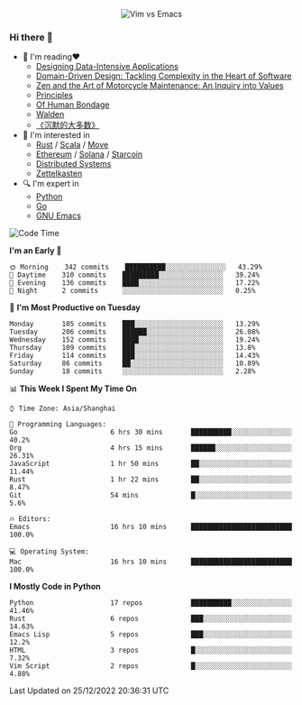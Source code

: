 <p align="center">
    <img src="https://gist.githubusercontent.com/coldnight/e696baffb094e71c96cb302118878eae/raw/40ea5053a6f66cc65f90f437e4173497da225958/banner.gif" alt="Vim vs Emacs" />
</p>

### Hi there 👋

- 📖 I'm reading❤️
    + [Designing Data-Intensive Applications](https://www.oreilly.com/library/view/designing-data-intensive-applications/9781491903063/)
    + [Domain-Driven Design: Tackling Complexity in the Heart of Software](https://www.dddcommunity.org/book/evans_2003/)
    + [Zen and the Art of Motorcycle Maintenance: An Inquiry into Values](https://en.wikipedia.org/wiki/Zen_and_the_Art_of_Motorcycle_Maintenance)
    + [Principles](https://www.principles.com/)
    + [Of Human Bondage](https://en.wikipedia.org/wiki/Of_Human_Bondage)
    + [Walden](https://en.wikipedia.org/wiki/Walden)
    + [《沉默的大多数》](https://en.wikipedia.org/wiki/Silent_majority)
- 🌱 I'm interested in
    + [Rust](https://www.rust-lang.org/) / [Scala](https://www.scala-lang.org/) / [Move](https://github.com/move-language/move/)
    + [Ethereum](https://ethereum.org/en/) / [Solana](https://solana.com/) / [Starcoin](https://github.com/starcoinorg/starcoin)
	+ [Distributed Systems](https://www.linuxzen.com/notes/topics/20200320174417_%E5%88%86%E5%B8%83%E5%BC%8F/)
	+ [Zettelkasten](https://www.linuxzen.com/notes/notes/20220120080920-slip_box/)
- 🔍 I'm expert in
    + [Python](https://www.python.org/)
    + [Go](https://go.dev/)
    + [GNU Emacs](https://www.gnu.org/software/emacs/)

<!--START_SECTION:waka-->
![Code Time](http://img.shields.io/badge/Code%20Time-1%2C825%20hrs%2054%20mins-blue)

**I'm an Early 🐤** 

```text
🌞 Morning    342 commits    ██████████░░░░░░░░░░░░░░░   43.29% 
🌆 Daytime    310 commits    █████████░░░░░░░░░░░░░░░░   39.24% 
🌃 Evening    136 commits    ████░░░░░░░░░░░░░░░░░░░░░   17.22% 
🌙 Night      2 commits      ░░░░░░░░░░░░░░░░░░░░░░░░░   0.25%

```
📅 **I'm Most Productive on Tuesday** 

```text
Monday       105 commits    ███░░░░░░░░░░░░░░░░░░░░░░   13.29% 
Tuesday      206 commits    ██████░░░░░░░░░░░░░░░░░░░   26.08% 
Wednesday    152 commits    ████░░░░░░░░░░░░░░░░░░░░░   19.24% 
Thursday     109 commits    ███░░░░░░░░░░░░░░░░░░░░░░   13.8% 
Friday       114 commits    ███░░░░░░░░░░░░░░░░░░░░░░   14.43% 
Saturday     86 commits     ██░░░░░░░░░░░░░░░░░░░░░░░   10.89% 
Sunday       18 commits     ░░░░░░░░░░░░░░░░░░░░░░░░░   2.28%

```


📊 **This Week I Spent My Time On** 

```text
⌚︎ Time Zone: Asia/Shanghai

💬 Programming Languages: 
Go                       6 hrs 30 mins       ██████████░░░░░░░░░░░░░░░   40.2% 
Org                      4 hrs 15 mins       ██████░░░░░░░░░░░░░░░░░░░   26.31% 
JavaScript               1 hr 50 mins        ██░░░░░░░░░░░░░░░░░░░░░░░   11.44% 
Rust                     1 hr 22 mins        ██░░░░░░░░░░░░░░░░░░░░░░░   8.47% 
Git                      54 mins             █░░░░░░░░░░░░░░░░░░░░░░░░   5.6%

🔥 Editors: 
Emacs                    16 hrs 10 mins      █████████████████████████   100.0%

💻 Operating System: 
Mac                      16 hrs 10 mins      █████████████████████████   100.0%

```

**I Mostly Code in Python** 

```text
Python                   17 repos            ██████████░░░░░░░░░░░░░░░   41.46% 
Rust                     6 repos             ███░░░░░░░░░░░░░░░░░░░░░░   14.63% 
Emacs Lisp               5 repos             ███░░░░░░░░░░░░░░░░░░░░░░   12.2% 
HTML                     3 repos             █░░░░░░░░░░░░░░░░░░░░░░░░   7.32% 
Vim Script               2 repos             █░░░░░░░░░░░░░░░░░░░░░░░░   4.88%

```



 Last Updated on 25/12/2022 20:36:31 UTC
<!--END_SECTION:waka-->
